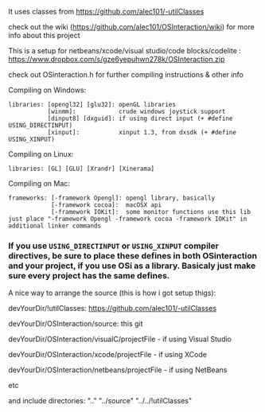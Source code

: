 It uses classes from https://github.com/alec101/-utilClasses 

check out the wiki (https://github.com/alec101/OSInteraction/wiki) for more info about this project

This is a setup for netbeans/xcode/visual studio/code blocks/codelite :
https://www.dropbox.com/s/gze6yepuhwn278k/OSInteraction.zip



check out OSinteraction.h for further compiling instructions & other info


Compiling on Windows:

    libraries: [opengl32] [glu32]: openGL libraries 
               [winmm]:            crude windows joystick support
               [dinput8] [dxguid]: if using direct input (+ #define USING_DIRECTINPUT)
               [xinput]:           xinput 1.3, from dxsdk (+ #define USING_XINPUT)

Compiling on Linux:

    libraries: [GL] [GLU] [Xrandr] [Xinerama]
 
Compiling on Mac:

    frameworks: [-framework Opengl]: opengl library, basically
                [-framework cocoa]:  macOSX api
                [-framework IOKit]:  some monitor functions use this lib
    just place "-framework Opengl -framework cocoa -framework IOKit" in additional linker commands


### If you use `USING_DIRECTINPUT` or `USING_XINPUT` compiler directives, be sure to place these defines in both OSinteraction and your project, if you use OSi as a library. Basicaly just make sure every project has the same defines.


A nice way to arrange the source (this is how i got setup thigs):

devYourDir/!utilClasses: https://github.com/alec101/-utilClasses 

devYourDir/OSInteraction/source: this git



devYourDir/OSInteraction/visualC/projectFile - if using Visual Studio

devYourDir/OSInteraction/xcode/projectFile - if using XCode

devYourDir/OSInteraction/netbeans/projectFile - if using NetBeans

etc

and include directories: ".." "../source" "../../!utilClasses"
